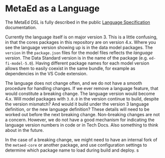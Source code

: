 # MetaEd as a Language

The MetaEd DSL is fully described in the public [Language
Specification](https://edfi.atlassian.net/wiki/spaces/METAED20/pages/23710226/Language+Specification) documentation.

Currently the language itself is on major version 3. This is a little confusing, in that the cores packages in this
repository are on version 4.x. Where you see the language version showing up is in the data model packages. The `version` in the `package.json` files for the model files reflects the _language version_. The Data Standard version is in the name of the package (e.g. `ed-fi-model-5.0`). Having different package names for each model version allows them to easily coexist in the same bundle, for example as dependencies in the VS Code extension.

The language does not change often, and we do not have a smooth procedure for handling changes. If we ever remove a language
feature, that would constitute a breaking change. The language version would become 4.x. Will model packages with `3.0.0` in
the version continue to build, despite the version mismatch? And would it build under the version 3 language definition, or
the new language definition? These details will need to be worked out before the next breaking change. Non-breaking changes
are not a concern. However, we do not have a good mechanism for indicating the language version numbers in code or in Tech
Docs. Also something to think about in the future.

In the case of a breaking change, we might need to have an internal fork of the `metaed-core` or another package, and use
configuration settings to determine which package name to load during build and deploy.
s